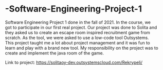 # -Software-Engineering-Project-1
Software Engineering Project 1 done in the fall of 2021.
In the course, we got to participate in our first real project. Our project was done to Solita and they asked us to create an escape room inspired recruitment game from scratch. As the tool, we were asked to use a low-code tool Outsystems. This project taught me a lot about project management and it was fun to learn and play with a brand new tool. My responsibility on the project was to create and implement the java room of the game.

Link to project: https://solitaoy-dev.outsystemscloud.com/Rekrypeli/

